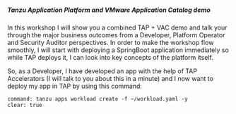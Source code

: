 
##### Tanzu Application Platform and VMware Application Catalog demo

In this workshop I will show you a combined TAP + VAC demo and talk your through the major business outcomes from a Developer, Platform Operator and Security Auditor perspectives.
In order to make the workshop flow smoothly, I will start with deploying a SpringBoot application immediately so while TAP deploys it, I can look into key concepts of the platform itself. 

So, as a Developer, I have developed an app with the help of TAP Accelerators (I will talk to you about this in a minute) and I now want to deploy my app in TAP by using this command:

```terminal:execute
command: tanzu apps workload create -f ~/workload.yaml -y
clear: true
```
